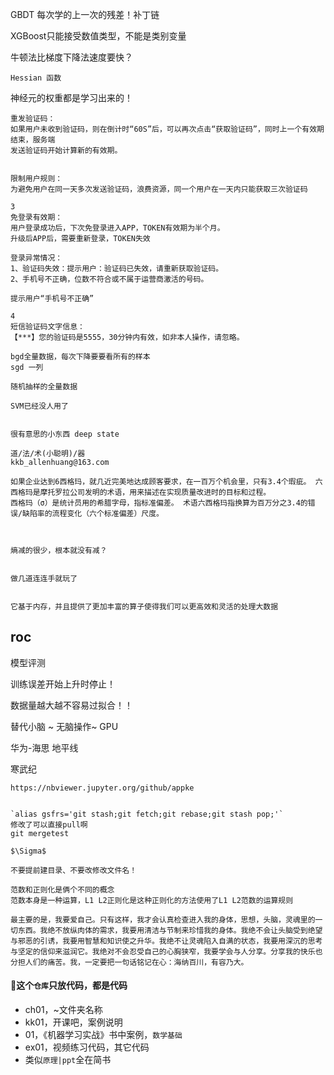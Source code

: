 GBDT 每次学的上一次的残差！补丁链

XGBoost只能接受数值类型，不能是类别变量



牛顿法比梯度下降法速度要快？

`Hessian 函数`

神经元的权重都是学习出来的！








```
重发验证码：
如果用户未收到验证码，则在倒计时“60S”后，可以再次点击“获取验证码”，同时上一个有效期结束，服务端
发送验证码开始计算新的有效期。


限制用户规则：
为避免用户在同一天多次发送验证码，浪费资源，同一个用户在一天内只能获取三次验证码

3
免登录有效期：
用户登录成功后，下次免登录进入APP，TOKEN有效期为半个月。
升级后APP后，需要重新登录，TOKEN失效

登录异常情况：
1、验证码失效：提示用户：验证码已失效，请重新获取验证码。
2、手机号不正确，位数不符合或不属于运营商激活的号码。

提示用户“手机号不正确”

4
短信验证码文字信息：
【***】您的验证码是5555，30分钟内有效，如非本人操作，请忽略。
```





```
bgd全量数据，每次下降要要看所有的样本
sgd 一列

随机抽样的全量数据

SVM已经没人用了


很有意思的小东西 deep state
```

```
道/法/术(小聪明)/器
kkb_allenhuang@163.com
```

 



```
如果企业达到6西格玛，就几近完美地达成顾客要求，在一百万个机会里，只有3.4个瑕疵。 六西格玛是摩托罗拉公司发明的术语，用来描述在实现质量改进时的目标和过程。 
西格玛（σ）是统计员用的希腊字母，指标准偏差。 术语六西格玛指换算为百万分之3.4的错误/缺陷率的流程变化（六个标准偏差）尺度。



熵减的很少，根本就没有减？


做几道连连手就玩了


它基于内存，并且提供了更加丰富的算子使得我们可以更高效和灵活的处理大数据
```





## roc

模型评测



训练误差开始上升时停止！

数据量越大越不容易过拟合！！

替代小脑 ~ 无脑操作~ GPU

华为-海思
地平线

寒武纪 





```
https://nbviewer.jupyter.org/github/appke
 

`alias gsfrs='git stash;git fetch;git rebase;git stash pop;'`
修改了可以直接pull啊
git mergetest

$\Sigma$

不要提前建目录、不要改修改文件名！

范数和正则化是俩个不同的概念
范数本身是一种运算，L1 L2正则化是这种正则化的方法使用了L1 L2范数的运算规则

```



 

```
最主要的是，我要爱自己。只有这样，我才会认真检查进入我的身体，思想，头脑，灵魂里的一切东西。我绝不放纵肉体的需求，我要用清洁与节制来珍惜我的身体。我绝不会让头脑受到绝望与邪恶的引诱，我要用智慧和知识使之升华。我绝不让灵魂陷入自满的状态，我要用深沉的思考与坚定的信仰来滋润它。我绝对不会忍受自己的心胸狭窄，我要学会与人分享。分享我的快乐也分担人们的痛苦。我，一定要把一句话铭记在心：海纳百川，有容乃大。
```





#### 🌾这个`仓库`只放代码，都是代码

- ch01，~文件夹名称
- kk01，开课吧，案例说明
- 01，《机器学习实战》书中案例，`数学基础`
- ex01，视频练习代码，其它代码
- 类似`原理|ppt`全在简书



